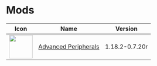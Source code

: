 # Mods
Icon | Name | Version
--- | --- | ---
<img src="https://cdn.modrinth.com/data/SOw6jD6x/icon.png" width=64px height=64px> | [Advanced Peripherals](https://modrinth.com/project/SOw6jD6x) | 1.18.2-0.7.20r
